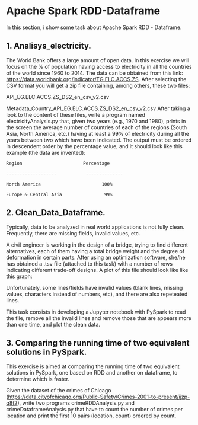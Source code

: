 # Apache Spark RDD-Dataframe

In this section, i show some task about Apache Spark RDD - Dataframe.

## 1. Analisys_electricity.

The World Bank offers a large amount of open data. In this exercise we will focus on the % of population having access to electricity in all the countries of the world since 1960 to 2014.  The data can be obtained from this link: https://data.worldbank.org/indicator/EG.ELC.ACCS.ZS. After selecting the CSV format you will get a zip file containing, among others, these two files:

API_EG.ELC.ACCS.ZS_DS2_en_csv_v2.csv
    
Metadata_Country_API_EG.ELC.ACCS.ZS_DS2_en_csv_v2.csv
After taking a look to the content of these files, write a program named electricityAnalysis.py that, given two years (e.g., 1970 and 1980), prints in the screen the average number of countries of each of the regions (South Asia, North America, etc.) having at least a 99% of electricity during all the years between two which have been indicated. The output must be ordered in descendent order by the percentage value, and it should look like this example (the data are invented): 

    Region                       Percentage

    -------------------           --------------

    North America                       100%

    Europe & Central Asia                99%


## 2. Clean_Data_Dataframe.

Typically, data to be analyzed in real world applications is not fully clean. Frequently, there are missing fields, invalid values, etc. 

A civil engineer is working in the design of a bridge, trying to find different alternatives, each of them having a total bridge weight and the degree of deformation in certain parts. After using an optimization software, she/he has obtained a .tsv file (attached to this task) with a number of rows indicating different trade-off designs. A plot of this file should look like like this graph:

Unfortunately, some lines/fields have invalid values (blank lines, missing values, characters instead of numbers, etc), and there are also repeteated lines.

This task consists in developing a Jupyter notebook with PySpark to read the file, remove all the invalid lines and remove those that are appears more than one time, and plot the clean data.


## 3. Comparing the running time of two equivalent solutions in PySpark.

This exercise is aimed at comparing the running time of two equivalent solutions in PySpark, one based on RDD and another on dataframe, to determine which is faster.

Given the dataset of the crimes of Chicago (https://data.cityofchicago.org/Public-Safety/Crimes-2001-to-present/ijzp-q8t2), write two programs crimeRDDAnalysis.py and crimeDataframeAnalysis.py that have to count the number of crimes per location and print the first 10 pairs (location,  count) ordered by count. 